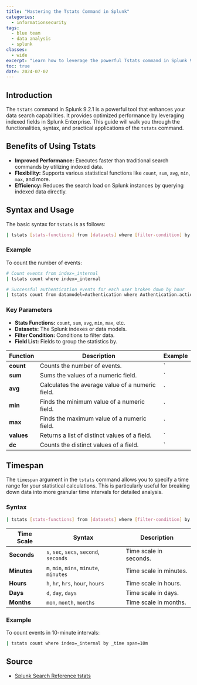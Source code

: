 ```yaml
---
title: "Mastering the Tstats Command in Splunk"
categories: 
  - informationsecurity
tags:
  - blue team
  - data analysis
  - splunk
classes: 
  - wide
excerpt: "Learn how to leverage the powerful Tstats command in Splunk 9.2.1 for optimized data analysis and improved search performance."
toc: true
date: 2024-07-02
---
```


## Introduction

The `tstats` command in Splunk 9.2.1 is a powerful tool that enhances your data search capabilities. It provides optimized performance by leveraging indexed fields in Splunk Enterprise. This guide will walk you through the functionalities, syntax, and practical applications of the `tstats` command.

## Benefits of Using Tstats

- **Improved Performance:** Executes faster than traditional search commands by utilizing indexed data.
- **Flexibility:** Supports various statistical functions like `count`, `sum`, `avg`, `min`, `max`, and more.
- **Efficiency:** Reduces the search load on Splunk instances by querying indexed data directly.

## Syntax and Usage

The basic syntax for `tstats` is as follows:

```bash
| tstats [stats-functions] from [datasets] where [filter-condition] by [field-list]
```

### Example

To count the number of events:

```bash
# Count events from index=_internal
| tstats count where index=_internal

# Successful authentication events for each user broken down by hour
| tstats count from datamodel=Authentication where Authentication.action="success" by _time span=1h, Authentication.user
```

### Key Parameters

- **Stats Functions:** `count`, `sum`, `avg`, `min`, `max`, etc.
- **Datasets:** The Splunk indexes or data models.
- **Filter Condition:** Conditions to filter data.
- **Field List:** Fields to group the statistics by.

| Function      | Description                                   | Example                                                   |
|---------------|-----------------------------------------------|-----------------------------------------------------------|
| **count**     | Counts the number of events.                 | `| tstats count where index=_internal`                   |
| **sum**       | Sums the values of a numeric field.          | `| tstats sum(bytes) where index=web_logs by host`       |
| **avg**       | Calculates the average value of a numeric field. | `| tstats avg(duration) where index=transactions by service` |
| **min**       | Finds the minimum value of a numeric field.  | `| tstats min(response_time) where index=web_logs by endpoint` |
| **max**       | Finds the maximum value of a numeric field.  | `| tstats max(cpu_usage) where index=system_logs by host` |
| **values**    | Returns a list of distinct values of a field.| `| tstats values(status_code) where index=web_logs by host` |
| **dc**        | Counts the distinct values of a field.       | `| tstats dc(user) where index=authentication by src_ip` |

## Timespan

The `timespan` argument in the `tstats` command allows you to specify a time range for your statistical calculations. This is particularly useful for breaking down data into more granular time intervals for detailed analysis.

### Syntax

```bash
| tstats [stats-functions] from [datasets] where [filter-condition] by [field-list] _time span=[time-interval]
```

| Time Scale   | Syntax                               | Description              |
|--------------|--------------------------------------|--------------------------|
| **Seconds**  | `s`, `sec`, `secs`, `second`, `seconds` | Time scale in seconds.   |
| **Minutes**  | `m`, `min`, `mins`, `minute`, `minutes` | Time scale in minutes.   |
| **Hours**    | `h`, `hr`, `hrs`, `hour`, `hours`      | Time scale in hours.     |
| **Days**     | `d`, `day`, `days`                    | Time scale in days.      |
| **Months**   | `mon`, `month`, `months`              | Time scale in months.    |

### Example

To count events in 10-minute intervals:

```bash
| tstats count where index=_internal by _time span=10m
```

## Source

- [Splunk Search Reference tstats][def]

[def]: https://docs.splunk.com/Documentation/Splunk/9.2.1/SearchReference/Tstats
